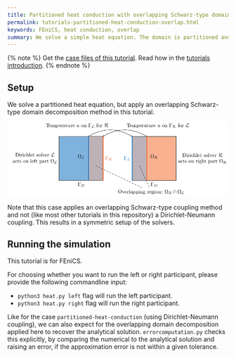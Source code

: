 ```yaml
---
title: Partitioned heat conduction with overlapping Schwarz-type domain decomposition
permalink: tutorials-partitioned-heat-conduction-overlap.html
keywords: FEniCS, heat conduction, overlap
summary: We solve a simple heat equation. The domain is partitioned and the coupling is established in an overlapping-Schwarz-type domain decomposition.
---
```


{% note %}
Get the [case files of this tutorial](https://github.com/precice/tutorials/tree/master/partitioned-heat-conduction-overlap). Read how in the [tutorials introduction](https://www.precice.org/tutorials.html).
{% endnote %}

## Setup

We solve a partitioned heat equation, but apply an overlapping Schwarz-type domain decomposition method in this tutorial.

![Case setup of partitioned-heat-conduction case with overlapping Schwarz-type domain decomposition](images/tutorials-partitioned-heat-conduction-overlap-setup.png)

Note that this case applies an overlapping Schwarz-type coupling method and not (like most other tutorials in this repository) a Dirichlet-Neumann coupling. This results in a symmetric setup of the solvers.

## Running the simulation

This tutorial is for FEniCS.

For choosing whether you want to run the left or right participant, please provide the following commandline input:

* `python3 heat.py left` flag will run the left participant.
* `python3 heat.py right` flag will run the right participant.

Like for the case `partitioned-heat-conduction` (using Dirichlet-Neumann coupling), we can also expect for the overlapping domain decomposition applied here to recover the analytical solution. `errorcomputation.py` checks this explicitly, by comparing the numerical to the analytical solution and raising an error, if the approximation error is not within a given tolerance.

